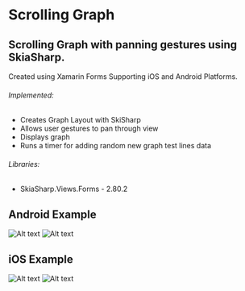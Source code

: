 # Scrolling Graph

## Scrolling Graph with panning gestures using SkiaSharp.

Created using Xamarin Forms
Supporting iOS and Android Platforms.


###### Implemented:

 * Creates Graph Layout with SkiSharp
 * Allows user gestures to pan through view
 * Displays graph
 * Runs a timer for adding random new graph test lines data

###### Libraries:
 * SkiaSharp.Views.Forms - 2.80.2

 
## Android Example
![Alt text](Screenshots/Andy01.png?raw=true "Android Example1") ![Alt text](Screenshots/Andy02.png?raw=true "Android Example2")

## iOS Example
![Alt text](Screenshots/iOS01.png?raw=true "iOS Example1") ![Alt text](Screenshots/iOS02.png?raw=true "iOS Example2")

